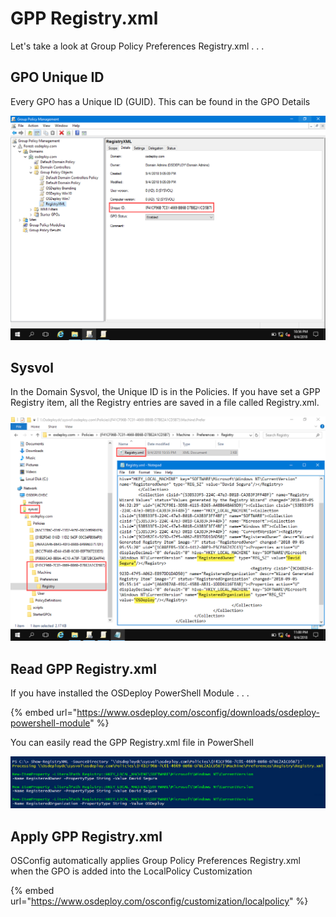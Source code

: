 # GPP Registry.xml

Let's take a look at Group Policy Preferences Registry.xml . . .

## GPO Unique ID

Every GPO has a Unique ID \(GUID\).  This can be found in the GPO Details

![](../../../.gitbook/assets/2018-09-05_0-56-22.png)

## Sysvol

In the Domain Sysvol, the Unique ID is in the Policies.  If you have set a GPP Registry item, all the Registry entries are saved in a file called Registry.xml.

![](../../../.gitbook/assets/2018-09-05_1-00-22.png)

## Read GPP Registry.xml

If you have installed the OSDeploy PowerShell Module . . . 

{% embed url="https://www.osdeploy.com/osconfig/downloads/osdeploy-powershell-module" %}

You can easily read the GPP Registry.xml file in PowerShell

![](../../../.gitbook/assets/2018-09-05_1-33-26.png)

## Apply GPP Registry.xml

OSConfig automatically applies Group Policy Preferences Registry.xml when the GPO is added into the LocalPolicy Customization

{% embed url="https://www.osdeploy.com/osconfig/customization/localpolicy" %}



